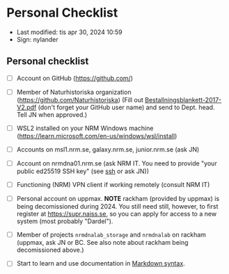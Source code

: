 # Personal Checklist

- Last modified: tis apr 30, 2024  10:59
- Sign: nylander

## Personal checklist

- [ ] Account on GitHub (<https://github.com/>)
- [ ] Member of Naturhistoriska organization
  (<https://github.com/Naturhistoriska>) (Fill out
  [Bestallningsblankett-2017-V2.pdf](../doc/github/Bestallningsblankett-2017-V2.pdf)
  (don't forget your GitHub user name) and send to Dept. head. Tell JN when
  approved.)
- [ ] WSL2 installed on your NRM Windows machine
  (<https://learn.microsoft.com/en-us/windows/wsl/install>)
- [ ] Accounts on msl1.nrm.se, galaxy.nrm.se, junior.nrm.se (ask JN)
- [ ] Account on nrmdna01.nrm.se (ask NRM IT. You need to provide "your public
  ed25519 SSH key" (see [ssh](../ssh/README.md) or ask JN))
- [ ] Functioning (NRM) VPN client if working remotely (consult NRM IT)
- [ ] Personal account on uppmax. **NOTE** rackham (provided by uppmax) is being
       decomissioned during 2024.
      You still need still, however, to first register at <https://supr.naiss.se>,
      so you can apply for access to a new system (most probably "Dardel").
- [ ] Member of projects `nrmdnalab_storage` and `nrmdnalab` on rackham
  (uppmax, ask JN or BC. See also note about rackham being decomissioned above.)
- [ ] Start to learn and use documentation in [Markdown
  syntax](https://www.markdownguide.org/getting-started/).

